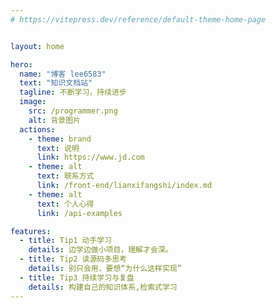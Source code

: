 ```yaml
---
# https://vitepress.dev/reference/default-theme-home-page


layout: home

hero:
  name: "博客 lee6583"
  text: "知识文档站"
  tagline: 不断学习，持续进步
  image:
    src: /programmer.png
    alt: 背景图片
  actions:
    - theme: brand
      text: 说明
      link: https://www.jd.com
    - theme: alt
      text: 联系方式
      link: /front-end/lianxifangshi/index.md
    - theme: alt
      text: 个人心得
      link: /api-examples

features:
  - title: Tip1 动手学习
    details: 边学边做小项目，理解才会深。
  - title: Tip2 读源码多思考
    details: 别只会用，要想“为什么这样实现”
  - title: Tip3 持续学习与复盘
    details: 构建自己的知识体系,检索式学习
---
```


<confetti />


<VisitorPanel />


